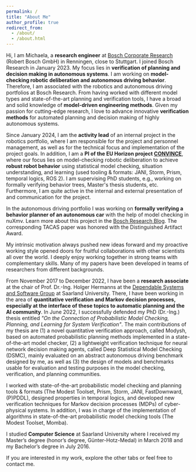 ```yaml
---
permalink: /
title: "About Me"
author_profile: true
redirect_from: 
  - /about/
  - /about.html
---
```


Hi, I am Michaela, a **research engineer** at [Bosch Corporate Research](https://www.bosch.com/research/) (Robert Bosch GmbH) in Renningen, close to Stuttgart. 
I joined Bosch Research in January 2023. My focus lies in **verification of planning and decision making in autonomous systems**. I am working on **model-checking robotic deliberation and autonomous driving behavior**. Therefore, I am associated with the robotics and autonomous driving portfolios at Bosch Research.
From having worked with different model types and state-of-the-art planning and verification tools, I have a broad and solid knowledge of **model-driven engineering methods**. Given my passion for cutting-edge research, I love to advance innovative **verification methods** for automated planning and decision making of highly autonomous systems.

Since January 2024, I am the **activity lead** of an internal project in the robotics portfolio, where I am responsible for the project and personnel management, as well as for the technical focus and implementation of the project goals.
In addition, I am a **PI of the EU Horizon project [CONVINCE](https://convince-project.eu/)**, where our focus lies on model-checking robotic deliberation to achieve **robust robot behavior** using statistical model checking, situation understanding, and learning (used tooling & formats: JANI, Storm, Prism, temporal logics, ROS 2).
I am supervising PhD students, e.g., working on formally verifying behavior trees, Master's thesis students, etc.
Furthermore, I am quite active in the internal and external presentation of and communication for the project.

In the autonomous driving portfolio I was working on **formally verifying a behavior planner of an autonomous car** with the help of model checking in nuXmv. Learn more about this project in the [Bosch Research Blog](https://www.bosch.com/stories/safe-automated-driving/). The corresponding TACAS paper was honored with the Distinguished Artifact Award.

My intrinsic motivation always pushed new ideas forward and my proactive working style opened doors for fruitful collaborations with other scientists all over the world. I deeply enjoy working together in strong teams with complementary skills. Many of my papers have been developed in teams of researchers from different backgrounds.

From November 2017 to December 2022, I have been a **research associate** at the chair of Prof. Dr.-Ing. Holger Hermanns at the [Dependable Systems and Software Group](https://depend.cs.uni-saarland.de/) at Saarland University. There, I have been working in the area of **quantitative verification and Markov decision processes, especially at the interface of these topics to automatic planning and the AI community**. In June 2022, I successfully defended my PhD (Dr.-Ing.) thesis entitled *"On the Connection of Probabilistic Model Checking, Planning, and Learning for System Verification"*.  The main contributions of my thesis are (1) a novel quantitative verification approach, called Modysh, based on automated probabilistic planning methods implemented in a state-of-the-art model checker, (2) a lightweight verification technique for neural network decision making agents, called Deep Statistical Model Checking (DSMC), mainly evaluated on an abstract autonomous driving benchmark designed by me, as well as (3) the design of models and benchmarks usable for evaluation and testing purposes in the model checking, verification, and planning communities.

I worked with state-of-the-art probabilistic model checking and planning tools & formats (The Modest Toolset, Prism, Storm, JANI, FastDownward, (P)PDDL), designed properties in temporal logics, and developed new verification techniques for Markov decision processes (MDPs) of cyber-physical systems. In addition, I was in charge of the implementation of algorithms in state-of-the-art probabilistic model checking tools (The Modest Toolset, Momba).

I studied **Computer Science** at Saarland University where I received my Master’s degree (honor’s degree, Günter-Hotz-Medal) in March 2018 and my Bachelor’s degree in July 2016.

If you are interested in my work, explore the other tabs or feel free to contact me.